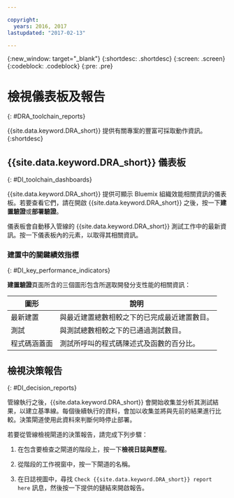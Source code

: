 ```yaml
---

copyright:
  years: 2016, 2017
lastupdated: "2017-02-13"

---
```


{:new_window: target="_blank"}
{:shortdesc: .shortdesc}
{:screen: .screen}
{:codeblock: .codeblock}
{:pre: .pre}

# 檢視儀表板及報告
{: #DRA_toolchain_reports}

{{site.data.keyword.DRA_short}} 提供有關專案的豐富可採取動作資訊。
{:shortdesc}

## {{site.data.keyword.DRA_short}} 儀表板    
{: #DI_toolchain_dashboards}

{{site.data.keyword.DRA_short}} 提供可顯示 Bluemix 組織效能相關資訊的儀表板。若要查看它們，請在開啟 {{site.data.keyword.DRA_short}} 之後，按一下**建置驗證**或**部署驗證**。

儀表板會自動移入管線的 {{site.data.keyword.DRA_short}} 測試工作中的最新資訊。按一下儀表板內的元素，以取得其相關資訊。

### 建置中的關鍵績效指標    
{: #DI_key_performance_indicators}

**建置驗證**頁面所含的三個圖形包含所選取開發分支性能的相關資訊：

<table>
<thead>
<tr>
<th>圖形</th>
<th>說明</th>
</tr>
</thead>

<tbody>
<tr>
<td>最新建置</td>
<td>與最近建置總數相較之下的已完成最近建置數目。</td>
</tr>
<tr>
<td>測試</td>
<td>與測試總數相較之下的已通過測試數目。</td>
</tr>
<tr>
<td>程式碼涵蓋面</td>
<td>測試所呼叫的程式碼陳述式及函數的百分比。</td>
</tr>
</tbody></table>

## 檢視決策報告    
{: #DI_decision_reports}

管線執行之後，{{site.data.keyword.DRA_short}} 會開始收集並分析其測試結果，以建立基準線。每個後續執行的資料，會加以收集並將與先前的結果進行比較。決策閘道使用此資料來判斷何時停止部署。 

若要從管線檢視閘道的決策報告，請完成下列步驟：

   1. 在包含要檢查之閘道的階段上，按一下**檢視日誌與歷程**。

   2. 從階段的工作視窗中，按一下閘道的名稱。

   3. 在日誌視圖中，尋找 `Check {{site.data.keyword.DRA_short}} report here` 訊息，然後按一下提供的鏈結來開啟報告。
